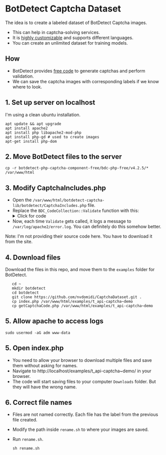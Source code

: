 # BotDetect Captcha Dataset

The idea is to create a labeled dataset of BotDetect Captcha images.
- This can help in captcha-solving services.
- It is [highly customizable](https://captcha.com/demos/features/captcha-demo.aspx) and supports different languages.
- You can create an unlimited dataset for training models.

## How

- BotDetect provides [free code](https://captcha.com/captcha-download.html) to generate captchas and perform validation.
- We can save the captcha images with corresponding labels if we know where to look.

## 1. Set up server on localhost

I'm using a clean ubuntu installation.

```
apt update && apt upgrade
apt install apache2
apt install php libapache2-mod-php
apt install php-gd # used to create images
apt-get install php-dom
```

## 2. Move BotDetect files to the server

```
cp -r botdetect-php-captcha-component-free/bdc-php-free/v4.2.5/* /var/www/html
```

## 3. Modify CaptchaIncludes.php

- Open the `/var/www/html/botdetect-captcha-lib/botdetect/CaptchaIncludes.php` file.
- Replace the `BDC_CodeCollection::Validate` function with this:
    <details>
      <summary>Click for code</summary>
      <br>
      ```
      public function Validate($_Idcxkijedyxmg1y6y977paakc3, $_1qrcdti3d2yej6sbz7swvg95h2, $_Op7nxoxp3ee2xwxdwkkki, $_02pd2yu3k8aw6fphlazh8te5zg, $_l213eq4mg0cna6z2, $_Ocsxudjdpvrtxie975t3i = 1200 ) { if (!BDC_StringHelper::HasValue($_1qrcdti3d2yej6sbz7swvg95h2)) { return false; } if (!BDC_StringHelper::HasValue($_Idcxkijedyxmg1y6y977paakc3)) { $this->kbwl5($_1qrcdti3d2yej6sbz7swvg95h2, $_l213eq4mg0cna6z2, false, null); return false; } $_ijugle688vl9bwulnmesyq0fb1 = false; $_0moeuu48y7m7a3v464nfbs4isx = null; if ($this->wyzwe($_1qrcdti3d2yej6sbz7swvg95h2)) { $_0moeuu48y7m7a3v464nfbs4isx = $this->in8o0($_1qrcdti3d2yej6sbz7swvg95h2); $_lt1owygc3wv2qrha = true; if ($_lt1owygc3wv2qrha){ $_ovks07xo2fq2flyp = BDC_AESEncryption::Decrypt($_0moeuu48y7m7a3v464nfbs4isx->get_CaptchaCode(), $_1qrcdti3d2yej6sbz7swvg95h2); error_log('CAPTCHA Code: ' . $_ovks07xo2fq2flyp); $_ipl3u3p2w2feik645uug0 = null; if ($_Op7nxoxp3ee2xwxdwkkki == null){ $_Idcxkijedyxmg1y6y977paakc3 = BDC_StringHelper::Uppercase($_Idcxkijedyxmg1y6y977paakc3); $_ipl3u3p2w2feik645uug0 = $_ovks07xo2fq2flyp; } else { $_ipl3u3p2w2feik645uug0 = BDC_StringHelper::ConvertCharToCase($_ovks07xo2fq2flyp, $_Op7nxoxp3ee2xwxdwkkki); } if (strcmp($_Idcxkijedyxmg1y6y977paakc3, $_ipl3u3p2w2feik645uug0) == 0) { if (!$_0moeuu48y7m7a3v464nfbs4isx->HasExpired($_Ocsxudjdpvrtxie975t3i)) { $_ijugle688vl9bwulnmesyq0fb1 = true; } } } $this->kbwl5($_1qrcdti3d2yej6sbz7swvg95h2, $_l213eq4mg0cna6z2, $_ijugle688vl9bwulnmesyq0fb1, $_0moeuu48y7m7a3v464nfbs4isx); } return $_ijugle688vl9bwulnmesyq0fb1; }
      ```
    </details>
- Now, each time `Validate` gets called, it logs a message to `/var/log/apache2/error.log`. You can definitely do this somehow better.

Note: I'm not providing their source code here. You have to download it from the site.

## 4. Download files

Download the files in this repo, and move them to the `examples` folder for BotDetect.


   ``` 
      cd ~
      mkdir botdetect
      cd botdetect
      git clone https://github.com/nvdomidi/CaptchaDataset.git .
      cp index.php /var/www/html/examples/t_api-captcha~demo
      cp getCaptchaCode.php /var/www/html/examples/t_api-captcha~demo
   ```

## 5. Allow apache to access logs

```sudo usermod -aG adm www-data```


## 5. Open index.php

- You need to allow your browser to download multiple files and save them without asking for names.
- Navigate to http://localhost/examples/t_api-captcha~demo/ in your browser.
- The code will start saving files to your computer `Downloads` folder. But they will have the wrong name.

## 6. Correct file names

- Files are not named correctly. Each file has the label from the previous file created.
- Modify the path inside `rename.sh` to where your images are saved.
- Run `rename.sh`.

   ```sh rename.sh```


